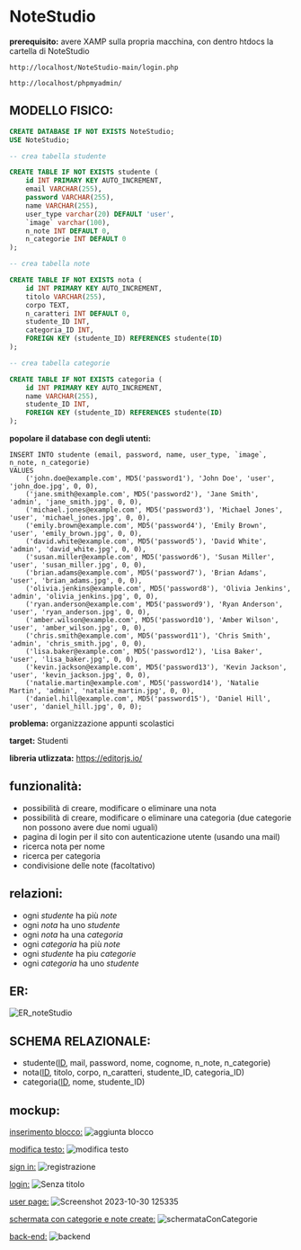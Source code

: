 # NoteStudio

**prerequisito:**
avere XAMP sulla propria macchina, con dentro htdocs la cartella di NoteStudio
```
http://localhost/NoteStudio-main/login.php
```
```
http://localhost/phpmyadmin/
```
## MODELLO FISICO:

```sql
CREATE DATABASE IF NOT EXISTS NoteStudio;
USE NoteStudio;

-- crea tabella studente

CREATE TABLE IF NOT EXISTS studente (
    id INT PRIMARY KEY AUTO_INCREMENT,
    email VARCHAR(255),
    password VARCHAR(255),
    name VARCHAR(255),
    user_type varchar(20) DEFAULT 'user',
    `image` varchar(100), 
    n_note INT DEFAULT 0,
    n_categorie INT DEFAULT 0
);

-- crea tabella note

CREATE TABLE IF NOT EXISTS nota (
    id INT PRIMARY KEY AUTO_INCREMENT,
    titolo VARCHAR(255),
    corpo TEXT,
    n_caratteri INT DEFAULT 0,
    studente_ID INT,
    categoria_ID INT,
    FOREIGN KEY (studente_ID) REFERENCES studente(ID)
);

-- crea tabella categorie

CREATE TABLE IF NOT EXISTS categoria (
    id INT PRIMARY KEY AUTO_INCREMENT,
    name VARCHAR(255),
    studente_ID INT,
    FOREIGN KEY (studente_ID) REFERENCES studente(ID)
);


```

**popolare il database con degli utenti:**
```
INSERT INTO studente (email, password, name, user_type, `image`, n_note, n_categorie)
VALUES
    ('john.doe@example.com', MD5('password1'), 'John Doe', 'user', 'john_doe.jpg', 0, 0),
    ('jane.smith@example.com', MD5('password2'), 'Jane Smith', 'admin', 'jane_smith.jpg', 0, 0),
    ('michael.jones@example.com', MD5('password3'), 'Michael Jones', 'user', 'michael_jones.jpg', 0, 0),
    ('emily.brown@example.com', MD5('password4'), 'Emily Brown', 'user', 'emily_brown.jpg', 0, 0),
    ('david.white@example.com', MD5('password5'), 'David White', 'admin', 'david_white.jpg', 0, 0),
    ('susan.miller@example.com', MD5('password6'), 'Susan Miller', 'user', 'susan_miller.jpg', 0, 0),
    ('brian.adams@example.com', MD5('password7'), 'Brian Adams', 'user', 'brian_adams.jpg', 0, 0),
    ('olivia.jenkins@example.com', MD5('password8'), 'Olivia Jenkins', 'admin', 'olivia_jenkins.jpg', 0, 0),
    ('ryan.anderson@example.com', MD5('password9'), 'Ryan Anderson', 'user', 'ryan_anderson.jpg', 0, 0),
    ('amber.wilson@example.com', MD5('password10'), 'Amber Wilson', 'user', 'amber_wilson.jpg', 0, 0),
    ('chris.smith@example.com', MD5('password11'), 'Chris Smith', 'admin', 'chris_smith.jpg', 0, 0),
    ('lisa.baker@example.com', MD5('password12'), 'Lisa Baker', 'user', 'lisa_baker.jpg', 0, 0),
    ('kevin.jackson@example.com', MD5('password13'), 'Kevin Jackson', 'user', 'kevin_jackson.jpg', 0, 0),
    ('natalie.martin@example.com', MD5('password14'), 'Natalie Martin', 'admin', 'natalie_martin.jpg', 0, 0),
    ('daniel.hill@example.com', MD5('password15'), 'Daniel Hill', 'user', 'daniel_hill.jpg', 0, 0);
```

**problema:**
organizzazione appunti scolastici

**target:**
Studenti


**libreria utlizzata:**
https://editorjs.io/

## funzionalità:
 - possibilità di creare, modificare o eliminare una nota
 - possibilità di creare, modificare o eliminare una categoria (due categorie non possono avere due nomi uguali)
 - pagina di login per il sito con autenticazione utente (usando una mail)
 - ricerca nota per nome
 - ricerca per categoria
 - condivisione delle note (facoltativo)


## relazioni:
- ogni *studente* ha più *note*
- ogni *nota* ha uno *studente*
- ogni *nota* ha una *categoria*
- ogni *categoria* ha più *note*
- ogni *studente* ha piu *categorie*
- ogni *categoria* ha uno *studente*

## ER:

![ER_noteStudio](https://github.com/Gavoci/NoteStudio/assets/101709194/ce9fc942-df3b-4401-b78e-49fbb9e58b53)


## SCHEMA RELAZIONALE:
- studente(<ins>ID</ins>, mail, password, nome, cognome, n_note, n_categorie)
- nota(<ins>ID</ins>, titolo, corpo, n_caratteri, studente_ID, categoria_ID)
- categoria(<ins>ID</ins>, nome, studente_ID)


## mockup:

<ins>inserimento blocco:</ins>
![aggiunta blocco](https://github.com/Gavoci/NoteStudio/assets/101709194/59a2a8eb-24d0-4b6b-a943-bc6d89bb0ac3)



<ins>modifica testo:</ins>
![modifica testo](https://github.com/Gavoci/NoteStudio/assets/101709194/010fa7d1-d51c-4be5-ba3b-ea903e81e8ab)



<ins>sign in:</ins>
![registrazione](https://github.com/Gavoci/NoteStudio/assets/101709194/323ee2a5-4133-48c3-9a53-00fb99d4c304)


<ins>login:</ins>
![Senza titolo](https://github.com/Gavoci/NoteStudio/assets/101709194/7e28dd47-d370-45a8-bfc9-a22a7ff2064c)


<ins>user page:</ins>
![Screenshot 2023-10-30 125335](https://github.com/Gavoci/NoteStudio/assets/101709194/6f2acb31-3618-400e-aac3-d34d24661cc6)

<ins>schermata con categorie e note create:</ins>
![schermataConCategorie](https://github.com/Gavoci/NoteStudio/assets/101709194/7e50ea87-5f8f-4736-bea1-1d3680d46f24)

<ins>back-end:</ins>
![backend](https://github.com/Gavoci/NoteStudio/assets/101709194/8ad991e6-567f-46a5-96c9-6d09ce606467)

